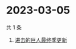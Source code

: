 # 2023-03-05

共 1 条

<!-- BEGIN -->
<!-- 最后更新时间 Sun Mar 05 2023 07:12:41 GMT+0800 (China Standard Time) -->

1. [进击的巨人最终季更新](https://www.zhihu.com/search?q=进击的巨人最终季更新)

<!-- END -->
